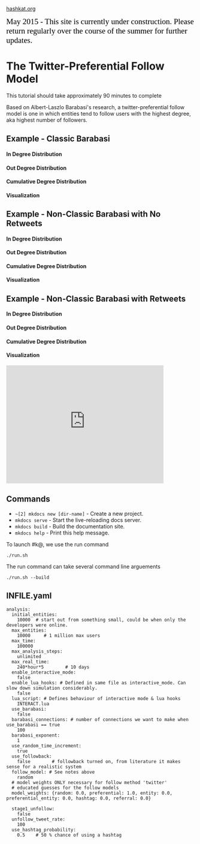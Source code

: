 [hashkat.org](http://hashkat.org)

<span style="color:black; font-family:Georgia; font-size:1.5em;">May 2015 - This site is currently under construction. Please return regularly over the course of the summer for further updates. </span>

# The Twitter-Preferential Follow Model

This tutorial should take approximately 90 minutes to complete

Based on Albert-Laszlo Barabasi's research, a twitter-preferential follow model is one in which entities tend to follow users with the highest degree, aka highest number of followers.

## Example - Classic Barabasi



#### In Degree Distribution



#### Out Degree Distribution



#### Cumulative Degree Distribution



#### Visualization



## Example - Non-Classic Barabasi with No Retweets



#### In Degree Distribution



#### Out Degree Distribution



#### Cumulative Degree Distribution 



#### Visualization



## Example - Non-Classic Barabasi with Retweets



#### In Degree Distribution



#### Out Degree Distribution



#### Cumulative Degree Distribution



#### Visualization



<iframe width="420" height="315" src="https://www.youtube.com/embed/g2QeKQ9yXy0" frameborder="0" allowfullscreen></iframe>

## Commands

* `~[2] mkdocs new [dir-name]` - Create a new project.
* `mkdocs serve` - Start the live-reloading docs server.
* `mkdocs build` - Build the documentation site.
* `mkdocs help` - Print this help message.

To launch #k@, we use the run command

`./run.sh`

The run command can take several command line arguements 

`./run.sh --build`

## INFILE.yaml
```lang-none
analysis:
  initial_entities:
    10000  # start out from something small, could be when only the developers were online.
  max_entities: 
    10000     # 1 million max users
  max_time: 
    100000
  max_analysis_steps: 
    unlimited
  max_real_time: 
    240*hour*5        # 10 days         
  enable_interactive_mode:
    false
  enable_lua_hooks: # Defined in same file as interactive_mode. Can slow down simulation considerably.
    false
  lua_script: # Defines behaviour of interactive mode & lua hooks
    INTERACT.lua
  use_barabasi: 
    false 
  barabasi_connections: # number of connections we want to make when use_barabasi == true
    100
  barabasi_exponent:
    1
  use_random_time_increment: 
    true
  use_followback: 
    false        # followback turned on, from literature it makes sense for a realistic system
  follow_model: # See notes above
    random
  # model weights ONLY necessary for follow method 'twitter'  
  # educated guesses for the follow models  
  model_weights: {random: 0.0, preferential: 1.0, entity: 0.0, preferential_entity: 0.0, hashtag: 0.0, referral: 0.0}
  
  stage1_unfollow: 
    false
  unfollow_tweet_rate: 
    100
  use_hashtag_probability:
    0.5    # 50 % chance of using a hashtag
```
